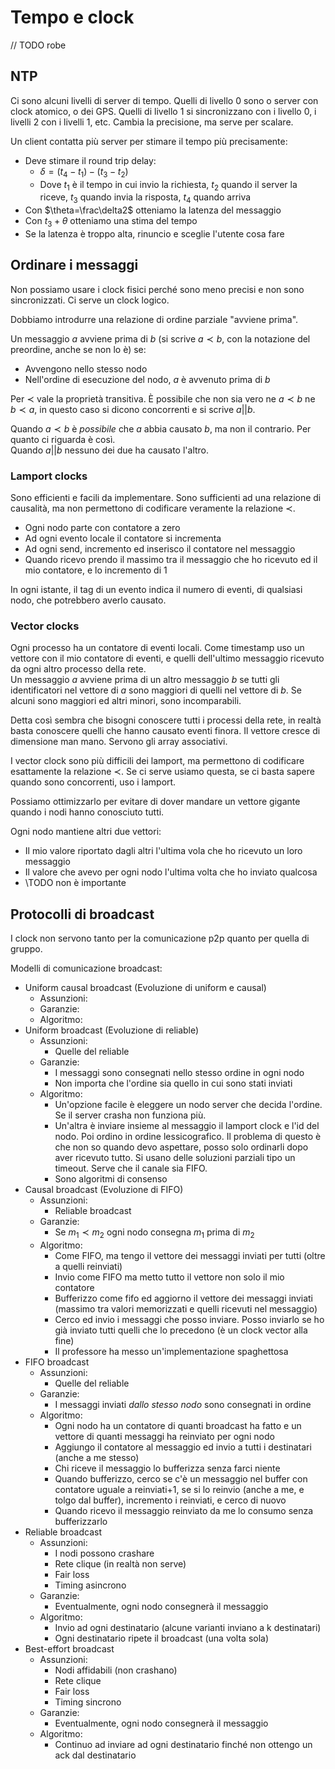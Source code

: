 # Tempo e clock

// TODO robe

## NTP

Ci sono alcuni livelli di server di tempo. Quelli di livello 0 sono o server con clock atomico, o dei GPS. Quelli di livello 1 si sincronizzano con i livello 0, i livelli 2 con i livelli 1, etc. Cambia la precisione, ma serve per scalare.

Un client contatta più server per stimare il tempo più precisamente:
* Deve stimare il round trip delay:
  * $\delta=(t_4-t_1)-(t_3-t_2)$
  * Dove $t_1$ è il tempo in cui invio la richiesta, $t_2$ quando il server la riceve, $t_3$ quando invia la risposta, $t_4$ quando arriva
* Con $\theta=\frac\delta2$ otteniamo la latenza del messaggio
* Con $t_3+\theta$ otteniamo una stima del tempo
* Se la latenza è troppo alta, rinuncio e sceglie l'utente cosa fare

## Ordinare i messaggi

Non possiamo usare i clock fisici perché sono meno precisi e non sono sincronizzati. Ci serve un clock logico.

Dobbiamo introdurre una relazione di ordine parziale "avviene prima".

Un messaggio $a$ avviene prima di $b$ (si scrive $a\prec b$, con la notazione del preordine, anche se non lo è) se:
* Avvengono nello stesso nodo
* Nell'ordine di esecuzione del nodo, $a$ è avvenuto prima di $b$

Per $\prec$ vale la proprietà transitiva. È possibile che non sia vero ne $a\prec b$ ne $b\prec a$, in questo caso si dicono concorrenti e si scrive $a||b$.

Quando $a\prec b$ è *possibile* che $a$ abbia causato $b$, ma non il contrario. Per quanto ci riguarda è così.\
Quando $a||b$ nessuno dei due ha causato l'altro.

### Lamport clocks

Sono efficienti e facili da implementare. Sono sufficienti ad una relazione di causalità, ma non permettono di codificare veramente la relazione $\prec$.

* Ogni nodo parte con contatore a zero
* Ad ogni evento locale il contatore si incrementa
* Ad ogni send, incremento ed inserisco il contatore nel messaggio
* Quando ricevo prendo il massimo tra il messaggio che ho ricevuto ed il mio contatore, e lo incremento di 1

In ogni istante, il tag di un evento indica il numero di eventi, di qualsiasi nodo, che potrebbero averlo causato.

### Vector clocks

Ogni processo ha un contatore di eventi locali. Come timestamp uso un vettore con il mio contatore di eventi, e quelli dell'ultimo messaggio ricevuto da ogni altro processo della rete.\
Un messaggio $a$ avviene prima di un altro messaggio $b$ se tutti gli identificatori nel vettore di $a$ sono maggiori di quelli nel vettore di $b$. Se alcuni sono maggiori ed altri minori, sono incomparabili.

Detta così sembra che bisogni conoscere tutti i processi della rete, in realtà basta conoscere quelli che hanno causato eventi finora. Il vettore cresce di dimensione man mano. Servono gli array associativi.

I vector clock sono più difficili dei lamport, ma permettono di codificare esattamente la relazione $\prec$. Se ci serve usiamo questa, se ci basta sapere quando sono concorrenti, uso i lamport.

Possiamo ottimizzarlo per evitare di dover mandare un vettore gigante quando i nodi hanno conosciuto tutti.

Ogni nodo mantiene altri due vettori:
* Il mio valore riportato dagli altri l'ultima vola che ho ricevuto un loro messaggio
* Il valore che avevo per ogni nodo l'ultima volta che ho inviato qualcosa
* \\TODO non è importante

## Protocolli di broadcast

I clock non servono tanto per la comunicazione p2p quanto per quella di gruppo.

Modelli di comunicazione broadcast:
* Uniform causal broadcast (Evoluzione di uniform e causal)
  * Assunzioni:
  * Garanzie:
  * Algoritmo:
* Uniform broadcast (Evoluzione di reliable)
  * Assunzioni:
    * Quelle del reliable
  * Garanzie:
    * I messaggi sono consegnati nello stesso ordine in ogni nodo
    * Non importa che l'ordine sia quello in cui sono stati inviati
  * Algoritmo:
    * Un'opzione facile è eleggere un nodo server che decida l'ordine. Se il server crasha non funziona più.
    * Un'altra è inviare insieme al messaggio il lamport clock e l'id del nodo. Poi ordino in ordine lessicografico. Il problema di questo è che non so quando devo aspettare, posso solo ordinarli dopo aver ricevuto tutto. Si usano delle soluzioni parziali tipo un timeout. Serve che il canale sia FIFO.
    * Sono algoritmi di consenso
* Causal broadcast (Evoluzione di FIFO)
  * Assunzioni:
    * Reliable broadcast
  * Garanzie:
    * Se $m_1\prec m_2$ ogni nodo consegna $m_1$ prima di $m_2$
  * Algoritmo:
    * Come FIFO, ma tengo il vettore dei messaggi inviati per tutti (oltre a quelli reinviati)
    * Invio come FIFO ma metto tutto il vettore non solo il mio contatore
    * Bufferizzo come fifo ed aggiorno il vettore dei messaggi inviati (massimo tra valori memorizzati e quelli ricevuti nel messaggio)
    * Cerco ed invio i messaggi che posso inviare. Posso inviarlo se ho già inviato tutti quelli che lo precedono (è un clock vector alla fine)
    * Il professore ha messo un'implementazione spaghettosa
* FIFO broadcast
  * Assunzioni:
    * Quelle del reliable
  * Garanzie:
    * I messaggi inviati *dallo stesso nodo* sono consegnati in ordine
  * Algoritmo:
    * Ogni nodo ha un contatore di quanti broadcast ha fatto e un vettore di quanti messaggi ha reinviato per ogni nodo
    * Aggiungo il contatore al messaggio ed invio a tutti i destinatari (anche a me stesso)
    * Chi riceve il messaggio lo bufferizza senza farci niente
    * Quando bufferizzo, cerco se c'è un messaggio nel buffer con contatore uguale a reinviati+1, se si lo reinvio (anche a me, e tolgo dal buffer), incremento i reinviati, e cerco di nuovo
    * Quando ricevo il messaggio reinviato da me lo consumo senza bufferizzarlo
* Reliable broadcast
  * Assunzioni:
    * I nodi possono crashare
    * Rete clique (in realtà non serve)
    * Fair loss
    * Timing asincrono
  * Garanzie:
    * Eventualmente, ogni nodo consegnerà il messaggio
  * Algoritmo:
    * Invio ad ogni destinatario (alcune varianti inviano a k destinatari)
    * Ogni destinatario ripete il broadcast (una volta sola)
* Best-effort broadcast
  * Assunzioni:
    * Nodi affidabili (non crashano)
    * Rete clique
    * Fair loss
    * Timing sincrono
  * Garanzie:
    * Eventualmente, ogni nodo consegnerà il messaggio
  * Algoritmo:
    * Continuo ad inviare ad ogni destinatario finché non ottengo un ack dal destinatario